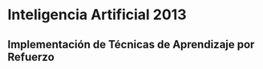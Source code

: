 Inteligencia Artificial 2013
============================

Implementación de Técnicas de Aprendizaje por Refuerzo
------------------------------------------------------
